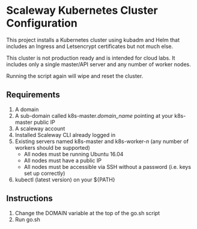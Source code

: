 # Scaleway Kubernetes Cluster Configuration

This project installs a Kubernetes cluster using kubadm and Helm that includes an Ingress and Letsencrypt certificates but not much else.

This cluster is not production ready and is intended for cloud labs.  It includes only a single master/API server and any number of worker nodes.

Running the script again will wipe and reset the cluster.

## Requirements

  1. A domain
  2. A sub-domain called k8s-master._domain_name_ pointing at your k8s-master public IP
  3. A scaleway account
  4. Installed Scaleway CLI already logged in
  5. Existing servers named k8s-master and k8s-worker-_n_ (any number of workers should be supported)
     * All nodes must be running Ubuntu 16.04
     * All nodes must have a public IP
     * All nodes must be accessible via SSH without a password (i.e. keys set up correctly)
  6. kubectl (latest version) on your ${PATH}

## Instructions

  1. Change the DOMAIN variable at the top of the go.sh script
  2. Run go.sh